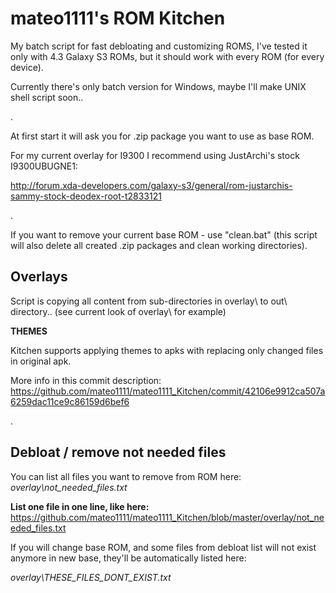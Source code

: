 mateo1111's ROM Kitchen
==============

My batch script for fast debloating and customizing ROMS, 
I've tested it only with 4.3 Galaxy S3 ROMs, 
but it should work with every ROM (for every device).



Currently there's only batch version for Windows, maybe I'll make UNIX shell script soon..

.


At first start it will ask you for .zip package you want to use as base ROM.

For my current overlay for I9300 I recommend using JustArchi's stock I9300UBUGNE1:

http://forum.xda-developers.com/galaxy-s3/general/rom-justarchis-sammy-stock-deodex-root-t2833121

.


If you want to remove your current base ROM - use "clean.bat"
(this script will also delete all created .zip packages and clean working directories).




Overlays
--------------

Script is copying all content from sub-directories in overlay\ to out\ directory..
(see current look of overlay\ for example)



**THEMES**


Kitchen supports applying themes to apks with replacing only changed files in original apk.

More info in this commit description: https://github.com/mateo1111/mateo1111_Kitchen/commit/42106e9912ca507a6259dac11ce9c86159d6bef6


.

Debloat / remove not needed files
--------------

You can list all files you want to remove from ROM here:
*overlay\not_needed_files.txt*

**List one file in one line, like here:** https://github.com/mateo1111/mateo1111_Kitchen/blob/master/overlay/not_needed_files.txt


If you will change base ROM, and some files from debloat list will not exist anymore in new base,
they'll be automatically listed here:

*overlay\THESE_FILES_DONT_EXIST.txt*
